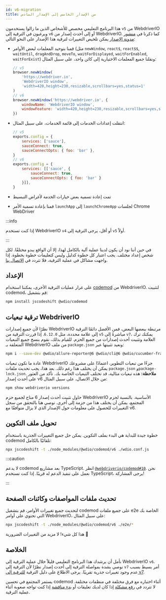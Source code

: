 ```yaml
---
id: v6-migration
title: من الإصدار الخامس إلى الإصدار السادس
---
```


هذا البرنامج التعليمي مخصص للأشخاص الذين ما زالوا يستخدمون `v5` من WebdriverIO ويرغبون في الترقية إلى `v6` أو إلى أحدث إصدار من WebdriverIO. كما ذكرنا في [منشور مدونة الإصدار](https://webdriver.io/blog/2020/03/26/webdriverio-v6-released) يمكن تلخيص التغييرات لترقية هذا الإصدار على النحو التالي:

- قمنا بتوحيد المعلمات لبعض الأوامر (مثل `newWindow`, `react$`, `react$$`, `waitUntil`, `dragAndDrop`, `moveTo`, `waitForDisplayed`, `waitForEnabled`, `waitForExist`) ونقلنا جميع المعلمات الاختيارية إلى كائن واحد، على سبيل المثال:

    ```js
    // v5
    browser.newWindow(
        'https://webdriver.io',
        'WebdriverIO window',
        'width=420,height=230,resizable,scrollbars=yes,status=1'
    )
    // v6
    browser.newWindow('https://webdriver.io', {
        windowName: 'WebdriverIO window',
        windowFeature: 'width=420,height=230,resizable,scrollbars=yes,status=1'
    })
    ```

- انتقلت إعدادات الخدمات إلى قائمة الخدمات، على سبيل المثال:

    ```js
    // v5
    exports.config = {
        services: ['sauce'],
        sauceConnect: true,
        sauceConnectOpts: { foo: 'bar' },
    }
    // v6
    exports.config = {
        services: [['sauce', {
            sauceConnect: true,
            sauceConnectOpts: { foo: 'bar' }
        }]],
    }
    ```

- تمت إعادة تسمية بعض خيارات الخدمة لأغراض التبسيط
- قمنا بإعادة تسمية الأمر `launchApp` إلى `launchChromeApp` لجلسات Chrome WebDriver

:::info

إذا كنت تستخدم WebdriverIO `v4` أو أقل، يرجى الترقية إلى `v5` أولاً.

:::

في حين أننا نود أن يكون لدينا عملية آلية بالكامل لهذا، إلا أن الواقع يبدو مختلفًا. لكل شخص إعداد مختلف. يجب اعتبار كل خطوة كدليل وليس كتعليمات خطوة بخطوة. إذا واجهت مشاكل في عملية الترقية، فلا تتردد في [الاتصال بنا](https://github.com/webdriverio/codemod/discussions/new).

## الإعداد

على غرار عمليات الترقية الأخرى، يمكننا استخدام [codemod](https://github.com/webdriverio/codemod) من WebdriverIO. لتثبيت codemod، قم بتشغيل:

```sh
npm install jscodeshift @wdio/codemod
```

## ترقية تبعيات WebdriverIO

نظرًا لأن جميع إصدارات WebdriverIO مرتبطة ببعضها البعض، فمن الأفضل دائمًا الترقية إلى علامة محددة، مثل `6.12.0`. إذا قررت الترقية من `v5` مباشرةً إلى `v7`، يمكنك ترك العلامة وتثبيت أحدث إصدارات من جميع الحزم. للقيام بذلك، نقوم بنسخ جميع التبعيات المتعلقة بـ WebdriverIO من ملف `package.json` ونعيد تثبيتها عبر:

```sh
npm i --save-dev @wdio/allure-reporter@6 @wdio/cli@6 @wdio/cucumber-framework@6 @wdio/local-runner@6 @wdio/spec-reporter@6 @wdio/sync@6 wdio-chromedriver-service@6 webdriverio@6
```

عادة ما تكون تبعيات WebdriverIO جزءًا من تبعيات التطوير، اعتمادًا على مشروعك يمكن أن يختلف هذا رغم ذلك. بعد هذا، يجب تحديث ملفات `package.json` و`package-lock.json`. __ملاحظة:__ هذه تبعيات مثالية، قد تختلف التبعيات الخاصة بك. تأكد من العثور على أحدث إصدار v6 من خلال الاتصال، على سبيل المثال:

```sh
npm show webdriverio versions
```

حاول تثبيت أحدث إصدار 6 متاح لجميع حزم WebdriverIO الأساسية. بالنسبة لحزم المجتمع، يمكن أن يختلف هذا من حزمة إلى أخرى. نوصي هنا بالتحقق من سجل التغييرات للحصول على معلومات حول الإصدار الذي لا يزال متوافقًا مع v6.

## تحويل ملف التكوين

خطوة جيدة للبداية هي البدء بملف التكوين. يمكن حل جميع التغييرات الجذرية باستخدام codemod تلقائيًا بالكامل:

```sh
npx jscodeshift -t ./node_modules/@wdio/codemod/v6 ./wdio.conf.js
```

:::caution

لا يدعم codemod بعد مشاريع TypeScript. انظر [`@webdriverio/codemod#10`](https://github.com/webdriverio/codemod/issues/10). نحن نعمل على تنفيذ الدعم له قريبًا. إذا كنت تستخدم TypeScript، يرجى المشاركة!

:::

## تحديث ملفات المواصفات وكائنات الصفحة

لتحديث جميع تغييرات الأوامر، قم بتشغيل codemod على جميع ملفات e2e الخاصة بك التي تحتوي على أوامر WebdriverIO، على سبيل المثال:

```sh
npx jscodeshift -t ./node_modules/@wdio/codemod/v6 ./e2e/*
```

هذا كل شيء! لا مزيد من التغييرات الضرورية 🎉

## الخلاصة

نأمل أن يرشدك هذا البرنامج التعليمي قليلاً خلال عملية الترقية إلى WebdriverIO `v6`. نوصي بشدة بمواصلة الترقية إلى أحدث إصدار نظرًا لأن الترقية إلى `v7` أمر بسيط بسبب عدم وجود تغييرات جذرية تقريبًا. يرجى الاطلاع على دليل الترقية [للترقية إلى v7](v7-migration).

يستمر المجتمع في تحسين codemod أثناء اختباره مع فرق مختلفة في منظمات مختلفة. لا تتردد في [رفع مشكلة](https://github.com/webdriverio/codemod/issues/new) إذا كان لديك تعليقات أو [بدء مناقشة](https://github.com/webdriverio/codemod/discussions/new) إذا كنت تواجه صعوبة أثناء عملية الترقية.